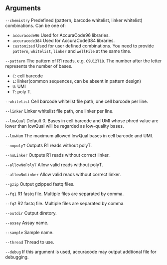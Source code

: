 ## Arguments
`--chemistry` Predefined (pattern, barcode whitelist, linker whitelist) combinations. Can be one of:  
- `accuracode96` Used for AccuraCode96 libraries.  
- `accuracode384` Used for AccuraCode384 libraries.  
- `customized` Used for user defined combinations. You need to provide `pattern`, `whitelist`, `linker` and `wellFile` at the 
same time.

`--pattern` The pattern of R1 reads, e.g. `C9U12T18`. The number after the letter represents the number 
        of bases.  
- `C`: cell barcode  
- `L`: linker(common sequences, can be absent in pattern design)  
- `U`: UMI    
- `T`: poly T.

`--whitelist` Cell barcode whitelist file path, one cell barcode per line.

`--linker` Linker whitelist file path, one linker per line.

`--lowQual` Default 0. Bases in cell barcode and UMI whose phred value are lower than lowQual will be regarded as low-quality bases.

`--lowNum` The maximum allowed lowQual bases in cell barcode and UMI.

`--nopolyT` Outputs R1 reads without polyT.

`--noLinker` Outputs R1 reads without correct linker.

`--allowNoPolyT` Allow valid reads without polyT.

`--allowNoLinker` Allow valid reads without correct linker.

`--gzip` Output gzipped fastq files.

`--fq1` R1 fastq file. Multiple files are separated by comma.

`--fq2` R2 fastq file. Multiple files are separated by comma.

`--outdir` Output diretory.

`--assay` Assay name.

`--sample` Sample name.

`--thread` Thread to use.

`--debug` If this argument is used, accuracode may output addtional file for debugging.

